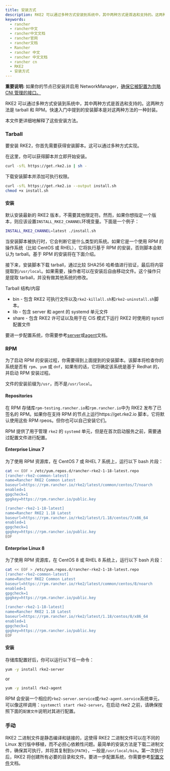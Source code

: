 ```yaml
---
title: 安装方式
description: RKE2 可以通过多种方式安装到系统中，其中两种方式是首选和支持的。这两种方法是 tarball 和 RPM。快速入门中提到的安装脚本是对这两种方法的一种封装。
keywords:
  - rancher
  - rancher中文
  - rancher中文文档
  - rancher官网
  - rancher文档
  - Rancher
  - rancher 中文
  - rancher 中文文档
  - rancher cn
  - RKE2
  - 安装方式
---
```



**重要说明:** 如果你的节点已安装并启用 NetworkManager，[确保它被配置为忽略 CNI 管理的接口。](https://docs.rke2.io/known_issues/#networkmanager)

RKE2 可以通过多种方式安装到系统中，其中两种方式是首选和支持的。这两种方法是 tarball 和 RPM。快速入门中提到的安装脚本是对这两种方法的一种封装。

本文件更详细地解释了这些安装方法。

### Tarball

要安装 RKE2，你首先需要获得安装脚本。这可以通过多种方式实现。

在这里，你可以获得脚本并立即开始安装。

```bash
curl -sfL https://get.rke2.io | sh -
```

下载安装脚本并添加可执行权限。

```bash
curl -sfL https://get.rke2.io --output install.sh
chmod +x install.sh
```

#### 安装

默认安装最新的 RKE2 版本，不需要其他限定符。然而，如果你想指定一个版本，则应该设置`INSTALL_RKE2_CHANNEL`环境变量。下面是一个例子：

```bash
INSTALL_RKE2_CHANNEL=latest ./install.sh
```

当安装脚本被执行时，它会判断它是什么类型的系统。如果它是一个使用 RPM 的操作系统（比如 CentOS 或 RHEL），它将执行基于 RPM 的安装，否则脚本会默认为 tarball。基于 RPM 的安装将在下面介绍。

接下来，安装脚本下载 tarball，通过比较 SHA256 哈希值进行验证，最后将内容提取到`/usr/local`。如果需要，操作者可以在安装后自由移动文件。这个操作只是提取 tarball，并没有做其他系统的修改。

Tarball 结构/内容

- bin - 包含 RKE2 可执行文件以及`rke2-killall.sh`和`rke2-uninstall.sh`脚本。
- lib - 包含 server 和 agent 的 systemd 单元文件
- share - 包含 RKE2 许可证以及用于在 CIS 模式下运行 RKE2 时使用的 sysctl 配置文件

要进一步配置系统，你需要参考[server](/docs/rke2/install/install_options/server_config/_index)或[agent](/docs/rke2/install/install_options/agent_config/_index)文档。

### RPM

为了启动 RPM 的安装过程，你需要得到上面提到的安装脚本。该脚本将检查你的系统是否有 `rpm`、`yum` 或 `dnf`，如果有的话，它将确定该系统是基于 Redhat 的，并启动 RPM 安装过程。

文件的安装前缀为`/usr`，而不是`/usr/local`。

#### Repositories

在 RPM 存储库`rpm-testing.rancher.io`和`rpm.rancher.io`中为 RKE2 发布了已签名的 RPM。如果你在支持 RPM 的节点上运行https://get.rke2.io 脚本，它将默认使用这些 RPM rpeos。但你也可以自己安装它们。

RPM 提供了用于管理 `rke2` 的 `systemd` 单元，但是在首次启动服务之前，需要通过配置文件进行配置。

#### Enterprise Linux 7

为了使用 RPM 资源库，在 CentOS 7 或 RHEL 7 系统上，运行以下 bash 片段：

```bash
cat << EOF > /etc/yum.repos.d/rancher-rke2-1-18-latest.repo
[rancher-rke2-common-latest]
name=Rancher RKE2 Common Latest
baseurl=https://rpm.rancher.io/rke2/latest/common/centos/7/noarch
enabled=1
gpgcheck=1
gpgkey=https://rpm.rancher.io/public.key

[rancher-rke2-1-18-latest]
name=Rancher RKE2 1.18 Latest
baseurl=https://rpm.rancher.io/rke2/latest/1.18/centos/7/x86_64
enabled=1
gpgcheck=1
gpgkey=https://rpm.rancher.io/public.key
EOF
```

#### Enterprise Linux 8

为了使用 RPM 资源库，在 CentOS 8 或 RHEL 8 系统上，运行以下 bash 片段：

```bash
cat << EOF > /etc/yum.repos.d/rancher-rke2-1-18-latest.repo
[rancher-rke2-common-latest]
name=Rancher RKE2 Common Latest
baseurl=https://rpm.rancher.io/rke2/latest/common/centos/8/noarch
enabled=1
gpgcheck=1
gpgkey=https://rpm.rancher.io/public.key

[rancher-rke2-1-18-latest]
name=Rancher RKE2 1.18 Latest
baseurl=https://rpm.rancher.io/rke2/latest/1.18/centos/8/x86_64
enabled=1
gpgcheck=1
gpgkey=https://rpm.rancher.io/public.key
EOF
```

#### 安装

存储库配置好后，你可以运行以下任一命令：

```bash
yum -y install rke2-server
```
or

```bash
yum -y install rke2-agent
```

RPM 会安装一个相应的`rke2-server.service`或`rke2-agent.service`系统单元，可以像这样调用：`systemctl start rke2-server`。在启动 rke2 之前，请确保按照下面的`配置文件`说明对其进行配置。

### 手动

RKE2 二进制文件是静态编译和链接的，这使得 RKE2 二进制文件可以在不同的 Linux 发行版中移植，而不必担心依赖性问题。最简单的安装方法是下载二进制文件，确保其可执行，并将其复制到`${PATH}`，一般是`/usr/local/bin`。第一次执行后，RKE2 将创建所有必要的目录和文件。要进一步配置系统，你需要参考[配置文件](/docs/rke2/install/install_options/install_options/_index)文档。
